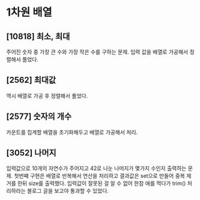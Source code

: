 # 1차원 배열

## [10818] 최소, 최대

주어진 숫자 중 가장 큰 수와 가장 작은 수를 구하는 문제. 입력 값을 배열로 가공해서 정렬해서 풀었다.

## [2562] 최대값

역시 배열로 가공 후 정렬해서 풀었다.

## [2577] 숫자의 개수

카운트를 집계할 배열을 초기화해두고 배열로 가공해서 처리.

## [3052] 나머지

입력값으로 10개의 자연수가 주어지고 42로 나눈 나머지가 몇가지 수인지 출력하는 문제. 첫번째 구현은 배열로 반복해서 연산을 처리하고 결과값은 set으로 만들어 중복 제거를 한뒤 size를 출력했다. 입력값이 잘못된 걸 알 수 없어 한참 애를 먹다가 trim() 처리하라는 블로그 글을 보고야 통과할 수 있었다.
